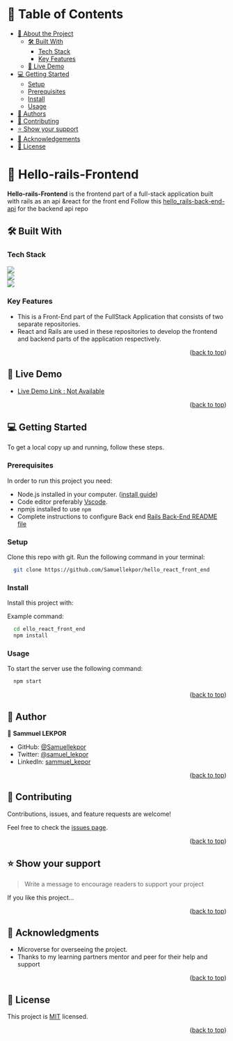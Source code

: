 <a name="readme-top"></a>

# 📗 Table of Contents

- [📖 About the Project](#about-project)
  - [🛠 Built With](#built-with)
    - [Tech Stack](#tech-stack)
    - [Key Features](#key-features)
  - [🚀 Live Demo](#live-demo)
- [💻 Getting Started](#getting-started)
  - [Setup](#setup)
  - [Prerequisites](#prerequisites)
  - [Install](#install)
  - [Usage](#usage)
- [👥 Authors](#authors)
- [🤝 Contributing](#contributing)
- [⭐️ Show your support](#support)
- [🙏 Acknowledgements](#acknowledgements)
- [📝 License](#license)


# 📖 Hello-rails-Frontend <a name="about-project"></a>

**Hello-rails-Frontend** is the frontend part of a full-stack application built with rails as an api  &react for the front end
Follow this [hello_rails-back-end-api](https://github.com/Samuellekpor/hello-rails-back-end) for the backend api repo

## 🛠 Built With <a name="built-with"></a>

### Tech Stack <a name="tech-stack"></a>

![](https://img.shields.io/badge/React-20232A?style=for-the-badge&logo=react&logoColor=61DAFB) 
<br/>
![](https://img.shields.io/badge/React_Router-CA4245?style=for-the-badge&logo=react-router&logoColor=white)
<br/>
![](https://img.shields.io/badge/Redux-593D88?style=for-the-badge&logo=redux&logoColor=white)

### Key Features <a name="key-features"></a>

- This is a Front-End part of the  FullStack Application that consists of two separate repositories.
- React and Rails are used in these repositories to develop the frontend and backend parts of the application respectively.

<p align="right">(<a href="#readme-top">back to top</a>)</p>


## 🚀 Live Demo <a name="live-demo"></a>


- [Live Demo Link : Not Available](https://google.com)

<p align="right">(<a href="#readme-top">back to top</a>)</p>


## 💻 Getting Started <a name="getting-started"></a>


To get a local copy up and running, follow these steps.

### Prerequisites

In order to run this project you need:

- Node.js installed in your computer. ([install guide](https://nodejs.org/en))
- Code editor preferably [Vscode](https://code.visualstudio.com/).
- npmjs installed to use ```npm```
- Complete instructions to configure Back end  [Rails Back-End README file](https://github.com/Samuellekpor/hello-rails-back-end/README.md)

### Setup

Clone this repo with git. Run the following command in your terminal:

```sh
  git clone https://github.com/Samuellekpor/hello_react_front_end
```

### Install

Install this project with:

Example command:

```sh
  cd ello_react_front_end
  npm install
```


### Usage

To start the server use the following command:

```sh
  npm start
```

<p align="right">(<a href="#readme-top">back to top</a>)</p>

<!-- AUTHORS -->

## 👥 Author <a name="authors"></a>

👤 **Sammuel LEKPOR**

- GitHub: [@Samuellekpor](https://github.com/Samuellekpor)
- Twitter: [@samuel_lekpor](https://twitter.com/samuel_lekpor)
- LinkedIn: [sammuel_kepor](https://linkedin.com/in/sammuel-lekpor)


<p align="right">(<a href="#readme-top">back to top</a>)</p>


## 🤝 Contributing <a name="contributing"></a>

Contributions, issues, and feature requests are welcome!

Feel free to check the [issues page](https://github.com/Krishnabot/Hello-rails-Frontend/issues).

<p align="right">(<a href="#readme-top">back to top</a>)</p>


## ⭐️ Show your support <a name="support"></a>

> Write a message to encourage readers to support your project

If you like this project...

<p align="right">(<a href="#readme-top">back to top</a>)</p>

<!-- ACKNOWLEDGEMENTS -->

## 🙏 Acknowledgments <a name="acknowledgements"></a>

- Microverse for overseeing the project.
- Thanks to my learning partners mentor and peer  for their help and support

<p align="right">(<a href="#readme-top">back to top</a>)</p>


## 📝 License <a name="license"></a>

This project is [MIT](./LICENSE) licensed.

<p align="right">(<a href="#readme-top">back to top</a>)</p>